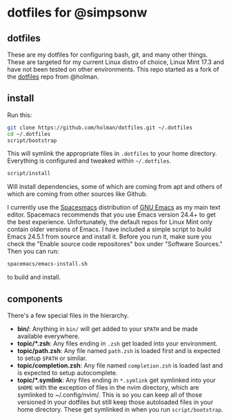 # dotfiles for @simpsonw 

## dotfiles

These are my dotfiles for configuring bash, git, and many other things.  These
are targeted for my current Linux distro of choice, Linux Mint 17.3 and have not
been tested on other environments.  This repo started as a fork of the
[dotfiles](https://github.com/holman/dotfiles) repo from @holman.

## install

Run this:

```sh
git clone https://github.com/holman/dotfiles.git ~/.dotfiles
cd ~/.dotfiles
script/bootstrap
```

This will symlink the appropriate files in `.dotfiles` to your home directory.
Everything is configured and tweaked within `~/.dotfiles`.

```sh
script/install
```

Will install dependencies, some of which are coming from apt and others of which
are coming from other sources like Github.

I currently use the [Spacesmacs](https://github.com/syl20bnr/spacemacs)
distribution of [GNU Emacs](https://www.gnu.org/software/emacs/) as my main text
editor.  Spacemacs recommends that you use Emacs version 24.4+ to get the best
experience.  Unfortunately, the default repos for Linux Mint only contain older
versions of Emacs.  I have included a simple script to build Emacs 24.5.1 from
source and install it.  Before you run it, make sure you check the "Enable
source code repositores" box under "Software Sources."  Then you can run:

```sh
spacemacs/emacs-install.sh
```

to build and install.

## components

There's a few special files in the hierarchy.

- **bin/**: Anything in `bin/` will get added to your `$PATH` and be made
  available everywhere.
- **topic/\*.zsh**: Any files ending in `.zsh` get loaded into your
  environment.
- **topic/path.zsh**: Any file named `path.zsh` is loaded first and is
  expected to setup `$PATH` or similar.
- **topic/completion.zsh**: Any file named `completion.zsh` is loaded
  last and is expected to setup autocomplete.
- **topic/\*.symlink**: Any files ending in `*.symlink` get symlinked into
  your `$HOME` with the exception of files in the nvim directory, which are symlinked
  to ~/.config/nvim/. This is so you can keep all of those versioned in your dotfiles
  but still keep those autoloaded files in your home directory. These get
  symlinked in when you run `script/bootstrap`.
